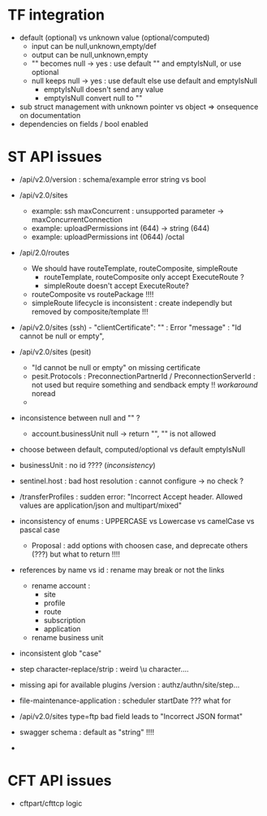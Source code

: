 
# TF integration

- default (optional) vs unknown value (optional/computed)
   - input can be null,unknown,empty/def 
   - output can be null,unknown,empty
   - "" becomes null -> yes : use default "" and emptyIsNull, or use optional
   - null keeps null -> yes : use default else use default and emptyIsNull
     - emptyIsNull doesn't send any value
     - emptyIsNull convert null to ""   
- sub struct management with unknown pointer vs object => onsequence on documentation
- dependencies on fields / bool enabled

# ST API issues
- /api/v2.0/version : schema/example error string vs bool
- /api/v2.0/sites 
  - example: ssh maxConcurrent : unsupported parameter  -> maxConcurrentConnection
  - example: uploadPermissions int (644) -> string (644)
  - example: uploadPermissions int (0644) /octal
- /api/2.0/routes
  - We should have routeTemplate, routeComposite, simpleRoute
    - routeTemplate, routeComposite only accept ExecuteRoute ?
    - simpleRoute doesn't accept ExecuteRoute?
  - routeComposite vs routePackage !!!!
  - simpleRoute lifecycle is inconsistent : create independly but removed by composite/template !!!

- /api/v2.0/sites (ssh) - "clientCertificate": "" : Error "message" : "Id cannot be null or empty",
- /api/v2.0/sites (pesit)
  - "Id cannot be null or empty" on missing certificate
  - pesit.Protocols : PreconnectionPartnerId / PreconnectionServerId : not used but require something and sendback empty !! *workaround* noread
  - 

- inconsistence between null and "" ? 
  - account.businessUnit null -> return "", "" is not allowed 
- choose between default, computed/optional vs default emptyIsNull

- businessUnit : no id ???? (*inconsistency*)
- sentinel.host : bad host resolution : cannot configure -> no check ?

- /transferProfiles : sudden error: "Incorrect Accept header. Allowed values are application/json and multipart/mixed"
- inconsistency of enums : UPPERCASE vs Lowercase vs camelCase vs pascal case
  - Proposal : add options with choosen case, and deprecate others (???) but what to return !!!!

- references by name vs id : rename may break or not the links
  - rename account : 
    -  site
    -  profile
    -  route
    -  subscription
    -  application
   -  rename business unit
  
- inconsistent glob "case"

- step character-replace/strip : weird \u character....

- missing api for available plugins /version : authz/authn/site/step...

- file-maintenance-application : scheduler startDate ??? what for

- /api/v2.0/sites type=ftp bad field leads to "Incorrect JSON format"

- swagger schema : default as "string" !!!!
- 
# CFT API issues
- cftpart/cfttcp logic


